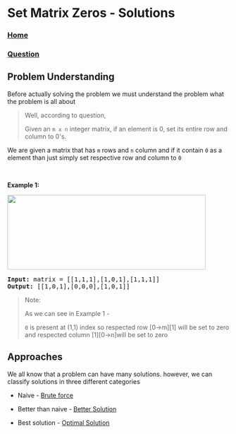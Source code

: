 # Set Matrix Zeros - Solutions

### [Home](../../../README.md)

### [Question](../readme.md)

## Problem Understanding

Before actually solving the problem we must understand the problem what the problem is all about

> Well, according to question,
>
> Given an `m x n` integer matrix, if an element is 0, set its entire row and column to 0's.

We are given a matrix that has `m` rows and `n` column and if it contain `0` as a element than just simply set respective row and column to `0`

<p>&nbsp;</p>
<p><strong class="example">Example 1:</strong></p>
<img alt="" src="https://assets.leetcode.com/uploads/2020/08/17/mat1.jpg" style="width: 450px; height: 169px;" />
<pre>
<strong>Input:</strong> matrix = [[1,1,1],[1,0,1],[1,1,1]]
<strong>Output:</strong> [[1,0,1],[0,0,0],[1,0,1]]
</pre>

> Note:
>
> As we can see in Example 1 -
>
> `0` is present at (1,1) index so respected row [0->m][1] will be set to zero
> and respected column [1][0->n]will be set to zero

## Approaches

We all know that a problem can have many solutions. however, we can classify solutions in three different categories

- Naive - [Brute force](./naive/readme.md)

- Better than naive - [Better Solution](./better-than-naive/readme.md)

- Best solution - [Optimal Solution](./optimal/readme.md)
